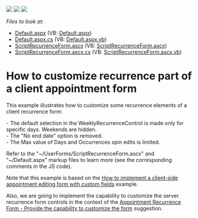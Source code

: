 <!-- default badges list -->
![](https://img.shields.io/endpoint?url=https://codecentral.devexpress.com/api/v1/VersionRange/128546224/13.1.4%2B)
[![](https://img.shields.io/badge/Open_in_DevExpress_Support_Center-FF7200?style=flat-square&logo=DevExpress&logoColor=white)](https://supportcenter.devexpress.com/ticket/details/E3177)
[![](https://img.shields.io/badge/📖_How_to_use_DevExpress_Examples-e9f6fc?style=flat-square)](https://docs.devexpress.com/GeneralInformation/403183)
<!-- default badges end -->
<!-- default file list -->
*Files to look at*:

* [Default.aspx](./CS/WebSite/Default.aspx) (VB: [Default.aspx](./VB/WebSite/Default.aspx))
* [Default.aspx.cs](./CS/WebSite/Default.aspx.cs) (VB: [Default.aspx.vb](./VB/WebSite/Default.aspx.vb))
* [ScriptRecurrenceForm.ascx](./CS/WebSite/UserForms/ScriptRecurrenceForm.ascx) (VB: [ScriptRecurrenceForm.ascx](./VB/WebSite/UserForms/ScriptRecurrenceForm.ascx))
* [ScriptRecurrenceForm.ascx.cs](./CS/WebSite/UserForms/ScriptRecurrenceForm.ascx.cs) (VB: [ScriptRecurrenceForm.ascx.vb](./VB/WebSite/UserForms/ScriptRecurrenceForm.ascx.vb))
<!-- default file list end -->
# How to customize recurrence part of a client appointment form 


<p>This example illustrates how to customize some recurrence elements of a client recurrence form:</p><p>- The default selection in the WeeklyRecurrenceControl is made only for specific days. Weekends are hidden.<br />
- The "No end date" option is removed.<br />
- The Max value of Days and Occurrences spin edits is limited.</p><p>Refer to the "~/UserForms/ScriptRecurrenceForm.ascx" and "~/Default.aspx" markup files to learn more (see the corresponding comments in the JS code).</p><p>Note that this example is based on the <a href="https://www.devexpress.com/Support/Center/p/E1547">How to implement a client-side appointment editing form with custom fields</a> example.</p><p>Also, we are going to implement the capability to customize the server recurrence form controls in the context of the <a href="https://www.devexpress.com/Support/Center/p/S31460">Appointment Recurrence Form - Provide the capability to customize the form</a> suggestion.</p>

<br/>



